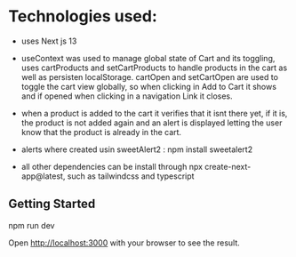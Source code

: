 # Technologies used:

- uses Next js 13

- useContext was used to manage global state of Cart and its toggling, uses cartProducts and setCartProducts to handle products in the cart as well as persisten localStorage. cartOpen and setCartOpen are used to toggle the cart view globally, so when clicking in Add to Cart it shows and if opened when clicking in a navigation Link it closes.

- when a product is added to the cart it verifies that it isnt there yet, if it is, the product is not added again and an alert is displayed letting the user know that the product is already in the cart.

- alerts where created usin sweetAlert2 : npm install sweetalert2

- all other dependencies can be install through npx create-next-app@latest, such as tailwindcss and typescript


## Getting Started

npm run dev

Open [http://localhost:3000](http://localhost:3000) with your browser to see the result.


